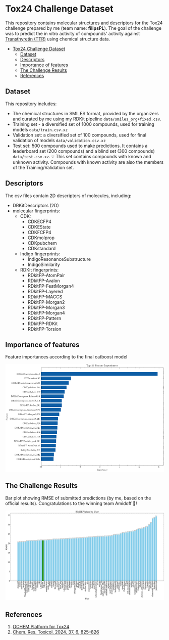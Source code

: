 Tox24 Challenge Dataset
===========

This repository contains molecular structures and descriptors for the Tox24 challenge prepared by me (team name: **filipsPL**). The goal of the challenge was to predict the in vitro activity of compounds' activity against [Transthyretin (TTR)](https://en.wikipedia.org/wiki/Transthyretin) using chemical structure data.

- [Tox24 Challenge Dataset](#tox24-challenge-dataset)
  - [Dataset](#dataset)
  - [Descriptors](#descriptors)
  - [Importance of features](#importance-of-features)
  - [The Challenge Results](#the-challenge-results)
  - [References](#references)


## Dataset

This repository includes:

- The chemical structures in SMILES format, provided by the organizers and curated by me using my RDKit pipeline `data/smiles_org+fixed.csv`.
- Training set - a diversified set of 1000 compounds, used for training models `data/train.csv.xz`
- Validation set: a diversified set of 100 compounds, used for final validation of models `data/validation.csv.xz`
- Test set: 500 compounds used to make predictions. It contains a leaderboard set (200 compounds) and a blind set (300 compounds) `data/test.csv.xz`. 💡 This set contains compounds with known and unknown activity. Compounds with known activity are also the members of the Training/Validation set.

## Descriptors

The csv files contain 2D descriptors of molecules, including:

- DRKitDescriptors (2D)
- molecular fingerprints:
  - CDK:
    - CDKECFP4
    - CDKEState
    - CDKFCFP4
    - CDKmolprop
    - CDKpubchem
    - CDKstandard
  - Indigo fingerprints:
    - IndigoResonanceSubstructure
    - IndigoSimilarity
  - RDKit fingerprints:
    - RDkitFP-AtomPair
    - RDkitFP-Avalon
    - RDkitFP-FeatMorgan4
    - RDkitFP-Layered
    - RDkitFP-MACCS
    - RDkitFP-Morgan2
    - RDkitFP-Morgan3
    - RDkitFP-Morgan4
    - RDkitFP-Pattern
    - RDkitFP-RDKit
    - RDkitFP-Torsion

## Importance of features

Feature importances according to the final catboost model

![bar plot](feature_importance.png)


## The Challenge Results

Bar plot showing RMSE of submitted predictions (by me, based on the official results). Congratulations to the winning team Amidoff 🎉!

![rank](ranking.png)

## References

1. [OCHEM Platform for Tox24](https://ochem.eu/static/challenge.do)
2. [Chem. Res. Toxicol. 2024, 37, 6, 825–826](https://pubs.acs.org/doi/10.1021/acs.chemrestox.4c00192)
